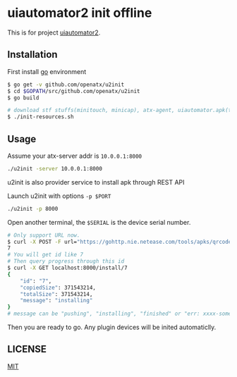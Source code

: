 # uiautomator2 init offline
This is for project [uiautomator2](https://github.com/openatx/uiautomator2).

## Installation
First install [go](https://golang.org) environment

```bash
$ go get -v github.com/openatx/u2init
$ cd $GOPATH/src/github.com/openatx/u2init
$ go build

# download stf stuffs(minitouch, minicap), atx-agent, uiautomator.apk(two apk actually)
$ ./init-resources.sh
```

## Usage
Assume your atx-server addr is `10.0.0.1:8000`

```bash
./u2init -server 10.0.0.1:8000
```

u2init is also provider service to install apk through REST API

Launch u2init with options `-p $PORT`

```bash
./u2init -p 8000
```

Open another terminal, the `$SERIAL` is the device serial number.

```bash
# Only support URL now.
$ curl -X POST -F url="https://gohttp.nie.netease.com/tools/apks/qrcodescan-2.6.0-green.apk" localhost:8000/install/$SERIAL
7
# You will get id like 7
# Then query progress through this id
$ curl -X GET localhost:8000/install/7
{
    "id": "7",
    "copiedSize": 371543214,
    "totalSize": 371543214,
    "message": "installing"
}
# message can be "pushing", "installing", "finished" or "err: xxxx-some failure resone here-xxxx"
```

Then you are ready to go. Any plugin devices will be inited automaticlly.

## LICENSE
[MIT](LICENSE)
